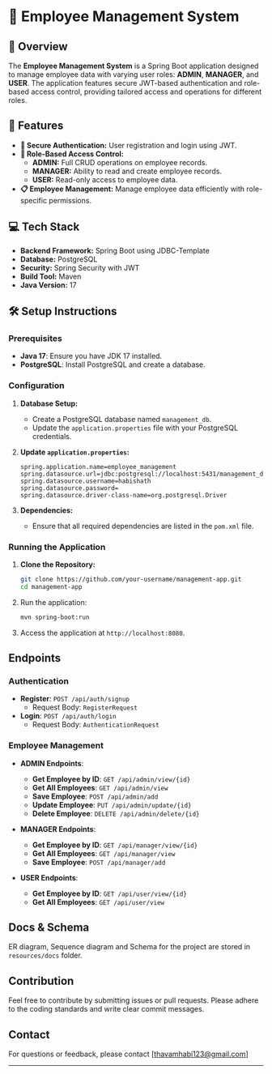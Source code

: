 # 🌟 Employee Management System

## 📝 Overview

The **Employee Management System** is a Spring Boot application designed to manage employee data with varying user roles: **ADMIN**, **MANAGER**, and **USER**. The application features secure JWT-based authentication and role-based access control, providing tailored access and operations for different roles.

## 🚀 Features

- **🔐 Secure Authentication:** User registration and login using JWT.
- **🔑 Role-Based Access Control:**
  - **ADMIN:** Full CRUD operations on employee records.
  - **MANAGER:** Ability to read and create employee records.
  - **USER:** Read-only access to employee data.
- **📋 Employee Management:** Manage employee data efficiently with role-specific permissions.

## 💻 Tech Stack

- **Backend Framework:** Spring Boot using JDBC-Template
- **Database:** PostgreSQL
- **Security:** Spring Security with JWT
- **Build Tool:** Maven
- **Java Version:** 17

## 🛠️ Setup Instructions

### Prerequisites

- **Java 17**: Ensure you have JDK 17 installed.
- **PostgreSQL**: Install PostgreSQL and create a database.

### Configuration

1. **Database Setup:**
   - Create a PostgreSQL database named `management_db`.
   - Update the `application.properties` file with your PostgreSQL credentials.

2. **Update `application.properties`:**

   ```properties
   spring.application.name=employee_management
   spring.datasource.url=jdbc:postgresql://localhost:5431/management_db
   spring.datasource.username=habishath
   spring.datasource.password=
   spring.datasource.driver-class-name=org.postgresql.Driver

2. **Dependencies:**
   - Ensure that all required dependencies are listed in the `pom.xml` file.

### Running the Application

1. **Clone the Repository:**
   ```bash
   git clone https://github.com/your-username/management-app.git
   cd management-app
    ```

3. Run the application:
   ```bash
   mvn spring-boot:run
   ```

4. Access the application at `http://localhost:8080`.

## Endpoints

### Authentication

- **Register**: `POST /api/auth/signup`
  - Request Body: `RegisterRequest`
- **Login**: `POST /api/auth/login`
  - Request Body: `AuthenticationRequest`

### Employee Management

- **ADMIN Endpoints**:
  - **Get Employee by ID**: `GET /api/admin/view/{id}`
  - **Get All Employees**: `GET /api/admin/view`
  - **Save Employee**: `POST /api/admin/add`
  - **Update Employee**: `PUT /api/admin/update/{id}`
  - **Delete Employee**: `DELETE /api/admin/delete/{id}`

- **MANAGER Endpoints**:
  - **Get Employee by ID**: `GET /api/manager/view/{id}`
  - **Get All Employees**: `GET /api/manager/view`
  - **Save Employee**: `POST /api/manager/add`

- **USER Endpoints**:
  - **Get Employee by ID**: `GET /api/user/view/{id}`
  - **Get All Employees**: `GET /api/user/view`

## Docs & Schema

ER diagram, Sequence diagram and Schema for the project are stored in `resources/docs` folder.

## Contribution

Feel free to contribute by submitting issues or pull requests. Please adhere to the coding standards and write clear commit messages.


## Contact

For questions or feedback, please contact [thavamhabi123@gmail.com]

---
